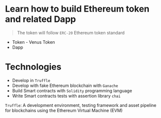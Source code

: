 # Learn how to build Ethereum token and related Dapp

> The token will follow `ERC-20` Ethereum token standard

- Token - Venus Token
- Dapp

# Technologies

- Develop in `Truffle`
- Develop with fake Ethereum blockchain with `Ganache`
- Build Smart contracts with `Solidity` programming language
- Write Smart contracts tests with assertion library `chai`

`Truffle`: A development environment, testing framework and asset pipeline for blockchains using the Ethereum Virtual Machine (EVM)
